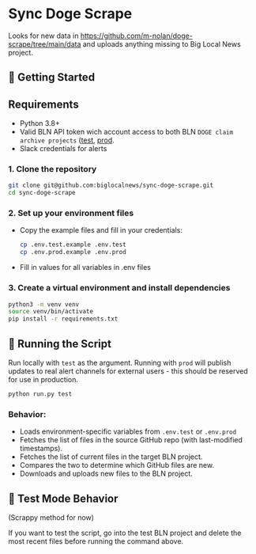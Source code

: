 # Sync Doge Scrape

Looks for new data in https://github.com/m-nolan/doge-scrape/tree/main/data and uploads anything missing to Big Local News project.


## 🚀 Getting Started

## Requirements

- Python 3.8+
- Valid BLN API token wich account access to both BLN `DOGE claim archive projects` ([test](https://biglocalnews.org/#/project/UHJvamVjdDowMjZlMzQzMi04MTZhLTRiYzAtOTY0NS0yMDJkZmU3ZTJiNDM=), [prod](https://biglocalnews.org/#/project/UHJvamVjdDo2NzkxYTJmNi0wNTNmLTQzMTEtYjE5Yy03MTc3MzFmMGUwZDY=).
- Slack credentials for alerts

### 1. Clone the repository

```bash
git clone git@github.com:biglocalnews/sync-doge-scrape.git
cd sync-doge-scrape
```

### 2. Set up your environment files

- Copy the example files and fill in your credentials:

    ```bash
    cp .env.test.example .env.test
    cp .env.prod.example .env.prod
    ```

- Fill in values for all variables in .env files 


### 3. Create a virtual environment and install dependencies

```bash
python3 -m venv venv
source venv/bin/activate
pip install -r requirements.txt
```

## 🏃 Running the Script

Run locally with `test` as the argument. Running with `prod` will publish updates to real alert channels for external users - this should be reserved for use in production.

```bash
python run.py test
```

### Behavior:

- Loads environment-specific variables from `.env.test` or `.env.prod`
- Fetches the list of files in the source GitHub repo (with last-modified timestamps).
- Fetches the list of current files in the target BLN project.
- Compares the two to determine which GitHub files are new.
- Downloads and uploads new files to the BLN project.


## 🧪 Test Mode Behavior

(Scrappy method for now)

If you want to test the script, go into the test BLN project and delete the most recent files before running the command above.

